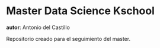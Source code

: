 # Master Data Science Kschool

**autor**: Antonio del Castillo

Repositorio creado para el seguimiento del master.
